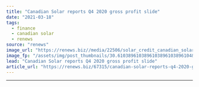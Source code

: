 ```yaml
---
title: "Canadian Solar reports Q4 2020 gross profit slide"
date: "2021-03-18"
tags: 
  - finance
  - canadian solar
  - renews
source: "renews"
image_url: "https://renews.biz//media/22506/solar_credit_canadian_solar.jpeg?mode=crop&width=770&heightratio=0.6103896103896103896103896104&slimmage=true"
image_fp: "/assets/img/post_thumbnails/30.6103896103896103896103896104&slimmage=true"
lead: "Canadian Solar reports Q4 2020 gross profit slide"
article_url: "https://renews.biz/67315/canadian-solar-reports-q4-2020-gross-profit-slide/"
---
```


---
